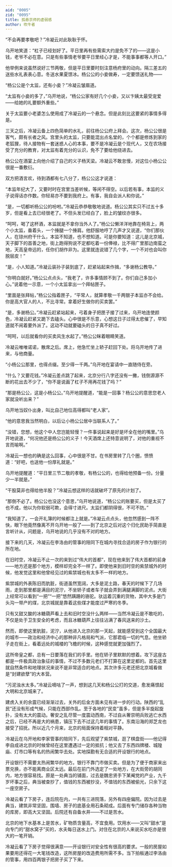 ```yaml
---
aid: "0005"
zid: "0095"
title: 孤悬京师的虚弱感
author: 吹牛者
---
```


“不会再要孝敬吧？”冷凝云对此耿耿于怀。

乌开地笑道：“杠子已经划好了。平日里再有些需索大约是免不了的——这是小钱，老爷不必在意。只是有些事情老爷要平日里经心才是，不能事事都等人开口。”

他举例来说虽然说好三节两敬，但是平日里要时刻注意杨府里的动向。隔三差五的送些水礼表表心意。冬送水果夏馈冰。杨公公的小妾做寿，一定要馈送礼物——

“杨公公是个太监，还有小妾？”冷凝云皱眉道。

“太监有小妾的多了，”乌开地说，“杨公公家有好几个小妾，又以卞姨太最受宠爱——给她的礼要额外重些。”

关于太监要小老婆怎么使用成了冷凝云的一个悬念。但是此刻比这要紧的事情多得是。

三天之后，冷凝云备上四色简单的水礼，前往杨公公府上拜会。这次，杨公公很是客气，颇有长者之风。宫里头的太监，只要能混出点名堂的，个个都是修炼到家的老狐狸，待人接物有一套迷惑人心的本事，要不是冷凝云是个现代人，又在农场接受了充分的教育，对太监有着充分的认识，免不了要给他绕进去。

杨公公在酒宴上向他介绍了自己的义子杨天梁。冷凝云不敢怠慢，对这位小杨公公很是一番敷衍。

双方把酒言欢，待到酒都有七八分了，杨公公这才说道：

“本监年纪大了，又要时时在宫里当差听候，等闲不得空。以后若有事，本监的义子说得话亦作数。你轻易亦不要到我府上。有事，我自会派人和你说。”

“是，一切都听杨公公的吩咐。”冷凝云恭恭敬敬地说道。杨公公其实只不过五十多岁，但是看上去已经很老了。不但头发已经白了，脸上的皱纹亦很多。

“呵呵，喝了这杯酒，本监就是不拿你当外人了。”杨公公懒洋洋地靠在椅背上，两个小太监，垂着头，一个捶腿一个捶肩。他舒服地哼了几声才又说道，“你们那伙人，在琼州府干什么，本监不知道，也不想知道。可是你要知道：这儿是北京城，天子脚下的首善之地，街上跑得狗说不定都吃着一份俸禄，比不得广里那边南蛮之地，天高皇帝远的，任你们胡作非为。这里就连说错了几个字，一个不对也会叫你脱层皮！”

“是，小人知道。”冷凝云装孙子装到底了，赶紧站起来作揖，“多谢杨公教导。”

“你明白就好。”杨公公点点头，“我老了，许多事情顾不到了。你们自己多加小心。”说着他一示意，一个小太监拿出一个拜帖匣子。

“里面是张拜帖，”杨公公指着匣子，“平常人，就算孝敬一千两银子本监亦不会给。你是高大官人的人，不比寻常。拿着好生做你的买卖罢。”

“是，多谢杨公。”冷凝云赶紧站起来，弓着身子把匣子接了过来，乌开地连使颜色，冷凝云赶紧又跪下去磕头。心中很是不乐意，心想这日子过得太悲催了，早知道就不闹着要外派了。这动不动就要磕头的日子真不好过。

“呵呵，以后就看你的买卖风生水起了。”杨公公眯着眼睛笑道。

冷凝云唯唯诺诺，散席之后。席上，他急忙坐上轿子赶回下处。将乌开地传了进来，与他商量。

“小杨公公那里，也得点缀。至少得一千两。”乌开地在宴请中一直随侍在旁。

“什么？又要花钱。”冷凝云差点跳了起来，北京分行八字还没有一撇，钱倒源源不断的花出去不少了，“你不是说画了杠子不用再花钱了吗？”

“那是杨公公，这是小杨公公。”乌开地提醒道，“能是一回事？杨公公的意思您老人家就没听出来？”

乌开地当奴仆出身，叫比自己地位高得都叫“老人家”。

“他的意思我当然明白，以后让小杨公公居中当联系人了。”

“没错，您想，他这个中人您岂能轻慢？一件事说起来是好是坏全在他的嘴里。”乌开地说道，“何况他还是杨公公的义子！今天酒席上还特意说明了，对他的重视不言而喻啊。”

冷凝云一想也的确是这么回事，心中很是不甘。在书房里转了几个圈，愤愤道：“好吧，也送他一份厚礼就是。”

乌开地提醒道：“平日里三节二敬的孝敬，有杨公公的，也得给他预备一份。分量少一半就是。”

“干股莫非也得给他半股？”冷凝云想这样的话就破坏了原先的计划了。

“那倒不必了。杨公公也没这个意思，”乌开地说道，“杨公公的账要买，但是太买了也不成，他以为你软弱可欺，会得寸进尺。太监们都阴得很，不可不防。”

“我知道了。一会开礼簿的时候都注上就是。”冷凝云点点头，他忽然感到一阵不快，眼下他竟然像离不开乌开地一般了——到了北京之后对这个归化民助手简直是言听计从，问题是，乌开地说的几乎没有不对的地方。

接下来的几天，冷凝云在李洛由的管事的陪同下在城内寻找合适的房子作为银行的所在地。

在旧时空，冷凝云不止一次的来到过“伟大的首都”，现在他来到了伟大首都的前身——地方还是那个地方，模样却完全不一样了。即使他来到旧时空的紫禁城外的时候，他发觉这里和他曾经见过的紫禁城也有太多不一样的地方。

紫禁城的外表陈旧而肮脏，街道虽然宽阔，大多是泥土路，春天的时候下了几场雨，走到那里都是满目的泥泞，不坐轿子或者车子就会弄到满腿满脚的泥点。大街上经常可以看到“一把”“一把”悠然蹒跚的骆驼。驮运着沉重的货物，其中大多是门头沟一带产的煤，北京城就是靠着这些煤才能度过严寒的冬季。

只有又甜又酸的冰糖葫芦看上去和旧时空没什么两样——当然冷凝云是不敢吃的，不仅是处于卫生安全的考虑，而且冰糖葫芦上往往沾满了春风送来的沙土。

然而，即使这里肮脏，泥泞，从他进入北京的那一天起，就能感受到这个全国最大的城市——政治和经济中心的那种非凡格局和气派，它那君临一切的气息。他坐轿子走在街上，看着远处的城楼的飞檐的时候，这种感觉就更加强烈了。

这所帝皇之都，总有一日要落在我们的手里。他在轿子里默默的想着。攻下这座古都是一件极具政治象征的事情，不过不多数元老们不打算在这里定都的。首先这里就自然条件和地理状况来说不是非常适合的地点。其次许多元老还把北京城看做是“封建欲孽”的大本营。

“污泥浊水太多。”冷凝云嘀咕了一声，想到这几天和杨公公打的交道，愈发痛恨起大明和北京城来了。

建虏入关的余震已经渐渐过去，关外的后金方面未见有进一步的行动。陕西的“乱民”还没有形成气候，只能在西部作乱。至于各地的“民变”虽多，但是多半旋起旋扑，没有太大的震动。奢安之乱尽管一度震动西南，不过自从奢崇明兵败逃亡水西之后，已经不再是大的祸患，镇压下去不过这几年的事情了。东南沿海的郑芝龙也接受了招抚。所以近几个月来，北京的局面保持着相对平静。

冷凝云在乌开地和李家管事的陪同下，先后观望了紫禁城，逛了棋盘街——他记得李自成进北京的时候曾经在这里遭遇过一定的抵抗；他又去了东西四牌楼、城隍庙、灯市口等有名的热闹繁华去处。实地探勘有无合适的开设银行的地点。

开设银行不需要太热闹繁华的地方。银行不靠门市做买卖。但是为了便于商家来出票兑换，亦不能离商业区太远。最后在前门外选定了一处地方，在大街旁的胡同内，地方很容易找。原是一处典当的铺面，过去是魏忠贤手下某阉党的产业，九千岁坏事之后，典当被查抄了，值钱的东西被抄没，不值钱的东西被偷光，只余下这一座空房子。

冷凝云看了下房子，连后院在内，一共有三进院落，另外有四座偏院。因为过去是典当，建筑非常坚固，围墙、房子的底基全用石条砌成。后面有专门储存各种当物的库房，即高大又坚固。后院还有自备水井——不过是苦水。

北京的地下水基本上是苦水，矿物质含量高，不宜食用。饮用水——又叫“甜水”是向专门的“甜水窝子”买的，水夫每日送水上门。对住在北京的人来说买水吃亦是很大的一笔开销。

冷凝云看了下房子觉得很满意——开设银行对安全性有很高的要求。一般的房屋如果要用还得花一大笔钱改造，这所房屋的改造费用所需不多。当下拍板通过李洛由的管事，用四百两银子把房子买了下来。
